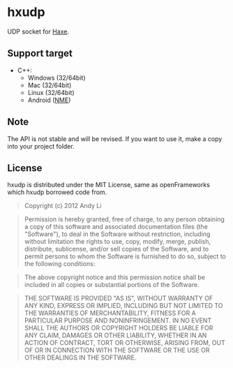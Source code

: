 # hxudp

UDP socket for [Haxe](http://haxe.org/).

## Support target

* C++:
  * Windows (32/64bit)
  * Mac (32/64bit)
  * Linux (32/64bit)
  * Android ([NME](http://www.haxenme.org/))

## Note

The API is not stable and will be revised. If you want to use it, make a copy into your project folder.

## License

hxudp is distributed under the MIT License, same as openFrameworks which hxudp borrowed code from.

> Copyright (c) 2012 Andy Li

> Permission is hereby granted, free of charge, to any person obtaining a copy of this software and associated documentation files (the "Software"), to deal in the Software without restriction, including without limitation the rights to use, copy, modify, merge, publish, distribute, sublicense, and/or sell copies of the Software, and to permit persons to whom the Software is furnished to do so, subject to the following conditions:

> The above copyright notice and this permission notice shall be included in all copies or substantial portions of the Software.

> THE SOFTWARE IS PROVIDED "AS IS", WITHOUT WARRANTY OF ANY KIND, EXPRESS OR IMPLIED, INCLUDING BUT NOT LIMITED TO THE WARRANTIES OF MERCHANTABILITY, FITNESS FOR A PARTICULAR PURPOSE AND NONINFRINGEMENT. IN NO EVENT SHALL THE AUTHORS OR COPYRIGHT HOLDERS BE LIABLE FOR ANY CLAIM, DAMAGES OR OTHER LIABILITY, WHETHER IN AN ACTION OF CONTRACT, TORT OR OTHERWISE, ARISING FROM, OUT OF OR IN CONNECTION WITH THE SOFTWARE OR THE USE OR OTHER DEALINGS IN THE SOFTWARE.